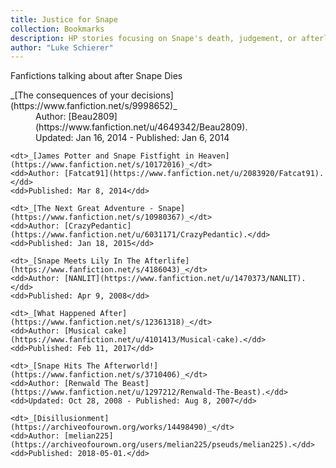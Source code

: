 ```yaml
---
title: Justice for Snape
collection: Bookmarks
description: HP stories focusing on Snape's death, judgement, or afterlife
author: "Luke Schierer"
---
```


Fanfictions talking about after Snape Dies

<dl>
    <dt>_[The consequences of your decisions](https://www.fanfiction.net/s/9998652)_</dt>
    <dd>Author: [Beau2809](https://www.fanfiction.net/u/4649342/Beau2809).</dd>
    <dd>Updated: Jan 16, 2014 - Published: Jan 6, 2014</dd>

    <dt>_[James Potter and Snape Fistfight in Heaven](https://www.fanfiction.net/s/10172016)_</dt>
    <dd>Author: [Fatcat91](https://www.fanfiction.net/u/2083920/Fatcat91).</dd>
    <dd>Published: Mar 8, 2014</dd>

    <dt>_[The Next Great Adventure - Snape](https://www.fanfiction.net/s/10980367)_</dt>
    <dd>Author: [CrazyPedantic](https://www.fanfiction.net/u/6031171/CrazyPedantic).</dd>
    <dd>Published: Jan 18, 2015</dd>

    <dt>_[Snape Meets Lily In The Afterlife](https://www.fanfiction.net/s/4186043)_</dt>
    <dd>Author: [NANLIT](https://www.fanfiction.net/u/1470373/NANLIT).</dd>
    <dd>Published: Apr 9, 2008</dd>

    <dt>_[What Happened After](https://www.fanfiction.net/s/12361318)_</dt>
    <dd>Author: [Musical cake](https://www.fanfiction.net/u/4101413/Musical-cake).</dd>
    <dd>Published: Feb 11, 2017</dd>

    <dt>_[Snape Hits The Afterworld!](https://www.fanfiction.net/s/3710406)_</dt>
    <dd>Author: [Renwald The Beast](https://www.fanfiction.net/u/1297212/Renwald-The-Beast).</dd>
    <dd>Updated: Oct 28, 2008 - Published: Aug 8, 2007</dd>

    <dt>_[Disillusionment](https://archiveofourown.org/works/14498490)_</dt>
    <dd>Author: [melian225](https://archiveofourown.org/users/melian225/pseuds/melian225).</dd>
    <dd>Published: 2018-05-01.</dd>

</dl>

